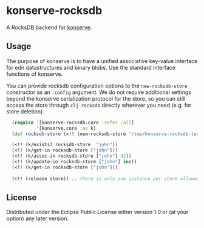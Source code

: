 # konserve-rocksdb

A RocksDB backend for [konserve](https://github.com/replikativ/konserve).

## Usage

The purpose of konserve is to have a unified associative key-value interface for
edn datastructures and binary blobs. Use the standard interface functions of konserve.

You can provide rocksdb configuration options to the `new-rocksdb-store`
constructor as an `:config` argument. We do not require additional settings
beyond the konserve serialization protocol for the store, so you can still
access the store through `clj-rocksdb` directly wherever you need (e.g. for
store deletion).

~~~clojure
  (require '[konserve-rocksdb.core :refer :all]
           '[konserve.core :as k)
  (def rocksdb-store (<!! (new-rocksdb-store "/tmp/konserve-rocksdb-test")))

  (<!! (k/exists? rocksdb-store  "john"))
  (<!! (k/get-in rocksdb-store ["john"]))
  (<!! (k/assoc-in rocksdb-store ["john"] 42))
  (<!! (k/update-in rocksdb-store ["john"] inc))
  (<!! (k/get-in rocksdb-store ["john"]))
  
  (<!! (release store)) ;; there is only one instance per store allowed at a time
~~~


## License

Distributed under the Eclipse Public License either version 1.0 or (at your option) any later version.
